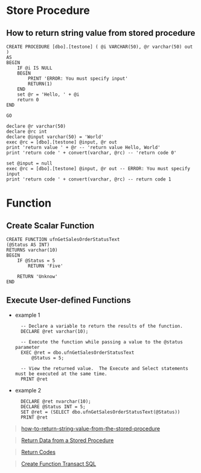# Store Procedure

## How to return string value from stored procedure

    CREATE PROCEDURE [dbo].[testone] ( @i VARCHAR(50), @r varchar(50) out )
    AS
    BEGIN
        IF @i IS NULL
        BEGIN
            PRINT 'ERROR: You must specify input'
            RETURN(1)
        END
        set @r = 'Hello, ' + @i
        return 0
    END

    GO

    declare @r varchar(50)
    declare @rc int
    declare @input varchar(50) = 'World'
    exec @rc = [dbo].[testone] @input, @r out
    print 'return value ' + @r -- 'return value Hello, World'
    print 'return code ' + convert(varchar, @rc) -- 'return code 0'

    set @input = null
    exec @rc = [dbo].[testone] @input, @r out -- ERROR: You must specify input
    print 'return code ' + convert(varchar, @rc) -- return code 1

# Function

## Create Scalar Function

    CREATE FUNCTION ufnGetSalesOrderStatusText 
    (@Status AS INT)
    RETURNS varchar(10)
    BEGIN
        IF @Status = 5
            RETURN 'Five'

        RETURN 'Unknow'
    END 


## Execute User-defined Functions

* example 1

        -- Declare a variable to return the results of the function. 
        DECLARE @ret varchar(10);   

        -- Execute the function while passing a value to the @status parameter
        EXEC @ret = dbo.ufnGetSalesOrderStatusText 
            @Status = 5; 

        -- View the returned value.  The Execute and Select statements must be executed at the same time.  
        PRINT @ret


* example 2

        DECLARE @ret nvarchar(10);
        DECLARE @Status INT = 5;
        SET @ret = (SELECT dbo.ufnGetSalesOrderStatusText(@Status))
        PRINT @ret

> [how-to-return-string-value-from-the-stored-procedure](https://stackoverflow.com/questions/6450194/how-to-return-string-value-from-the-stored-procedure)

> [Return Data from a Stored Procedure
](https://docs.microsoft.com/en-us/sql/relational-databases/stored-procedures/return-data-from-a-stored-procedure?view=sql-server-2017)

> [Return Codes](https://docs.microsoft.com/en-us/sql/relational-databases/stored-procedures/return-data-from-a-stored-procedure?view=sql-server-2017#examples-of-return-codes)

> [Create Function Transact SQL](https://docs.microsoft.com/en-us/sql/t-sql/statements/create-function-transact-sql)